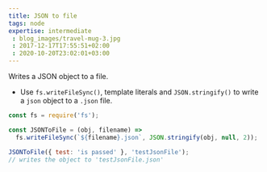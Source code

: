 ```yaml
---
title: JSON to file
tags: node
expertise: intermediate
 : blog_images/travel-mug-3.jpg
 : 2017-12-17T17:55:51+02:00
 : 2020-10-20T23:02:01+03:00
---
```


Writes a JSON object to a file.

- Use `fs.writeFileSync()`, template literals and `JSON.stringify()` to write a `json` object to a `.json` file.

```js
const fs = require('fs');

const JSONToFile = (obj, filename) =>
  fs.writeFileSync(`${filename}.json`, JSON.stringify(obj, null, 2));
```

```js
JSONToFile({ test: 'is passed' }, 'testJsonFile');
// writes the object to 'testJsonFile.json'
```
